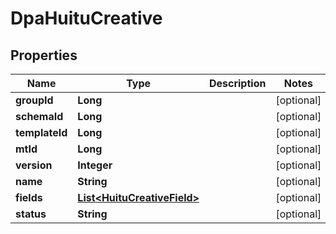 

# DpaHuituCreative


## Properties

Name | Type | Description | Notes
------------ | ------------- | ------------- | -------------
**groupId** | **Long** |  |  [optional]
**schemaId** | **Long** |  |  [optional]
**templateId** | **Long** |  |  [optional]
**mtId** | **Long** |  |  [optional]
**version** | **Integer** |  |  [optional]
**name** | **String** |  |  [optional]
**fields** | [**List&lt;HuituCreativeField&gt;**](HuituCreativeField.md) |  |  [optional]
**status** | **String** |  |  [optional]



